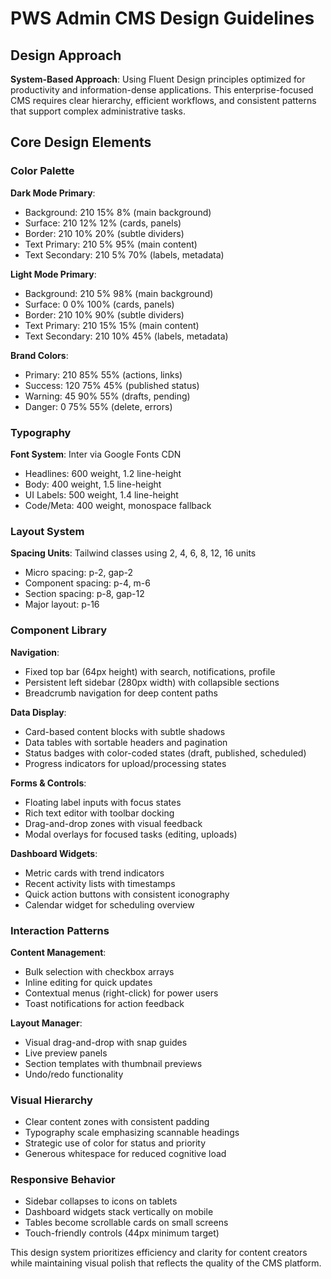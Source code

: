 # PWS Admin CMS Design Guidelines

## Design Approach
**System-Based Approach**: Using Fluent Design principles optimized for productivity and information-dense applications. This enterprise-focused CMS requires clear hierarchy, efficient workflows, and consistent patterns that support complex administrative tasks.

## Core Design Elements

### Color Palette
**Dark Mode Primary**:
- Background: 210 15% 8% (main background)
- Surface: 210 12% 12% (cards, panels)
- Border: 210 10% 20% (subtle dividers)
- Text Primary: 210 5% 95% (main content)
- Text Secondary: 210 5% 70% (labels, metadata)

**Light Mode Primary**:
- Background: 210 5% 98% (main background)
- Surface: 0 0% 100% (cards, panels)
- Border: 210 10% 90% (subtle dividers)
- Text Primary: 210 15% 15% (main content)
- Text Secondary: 210 10% 45% (labels, metadata)

**Brand Colors**:
- Primary: 210 85% 55% (actions, links)
- Success: 120 75% 45% (published status)
- Warning: 45 90% 55% (drafts, pending)
- Danger: 0 75% 55% (delete, errors)

### Typography
**Font System**: Inter via Google Fonts CDN
- Headlines: 600 weight, 1.2 line-height
- Body: 400 weight, 1.5 line-height  
- UI Labels: 500 weight, 1.4 line-height
- Code/Meta: 400 weight, monospace fallback

### Layout System
**Spacing Units**: Tailwind classes using 2, 4, 6, 8, 12, 16 units
- Micro spacing: p-2, gap-2
- Component spacing: p-4, m-6
- Section spacing: p-8, gap-12
- Major layout: p-16

### Component Library

**Navigation**:
- Fixed top bar (64px height) with search, notifications, profile
- Persistent left sidebar (280px width) with collapsible sections
- Breadcrumb navigation for deep content paths

**Data Display**:
- Card-based content blocks with subtle shadows
- Data tables with sortable headers and pagination
- Status badges with color-coded states (draft, published, scheduled)
- Progress indicators for upload/processing states

**Forms & Controls**:
- Floating label inputs with focus states
- Rich text editor with toolbar docking
- Drag-and-drop zones with visual feedback
- Modal overlays for focused tasks (editing, uploads)

**Dashboard Widgets**:
- Metric cards with trend indicators
- Recent activity lists with timestamps
- Quick action buttons with consistent iconography
- Calendar widget for scheduling overview

### Interaction Patterns

**Content Management**:
- Bulk selection with checkbox arrays
- Inline editing for quick updates
- Contextual menus (right-click) for power users
- Toast notifications for action feedback

**Layout Manager**:
- Visual drag-and-drop with snap guides
- Live preview panels
- Section templates with thumbnail previews
- Undo/redo functionality

### Visual Hierarchy
- Clear content zones with consistent padding
- Typography scale emphasizing scannable headings
- Strategic use of color for status and priority
- Generous whitespace for reduced cognitive load

### Responsive Behavior
- Sidebar collapses to icons on tablets
- Dashboard widgets stack vertically on mobile
- Tables become scrollable cards on small screens
- Touch-friendly controls (44px minimum target)

This design system prioritizes efficiency and clarity for content creators while maintaining visual polish that reflects the quality of the CMS platform.